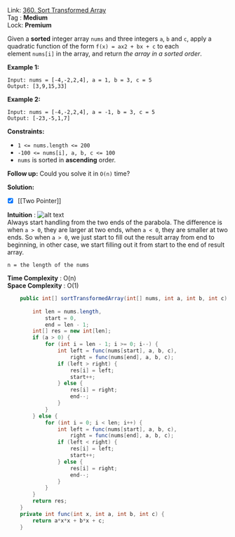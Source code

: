 Link: [360. Sort Transformed Array](https://leetcode.com/problems/sort-transformed-array/) <br>
Tag : **Medium**<br>
Lock: **Premium**

Given a **sorted** integer array `nums` and three integers `a`, `b` and `c`, apply a quadratic function of the form `f(x) = ax2 + bx + c` to each element `nums[i]` in the array, and return _the array in a sorted order_.

**Example 1:**
```
Input: nums = [-4,-2,2,4], a = 1, b = 3, c = 5
Output: [3,9,15,33]
```

**Example 2:**
```
Input: nums = [-4,-2,2,4], a = -1, b = 3, c = 5
Output: [-23,-5,1,7]
```

**Constraints:**
-   `1 <= nums.length <= 200`
-   `-100 <= nums[i], a, b, c <= 100`
-   `nums` is sorted in **ascending** order.

**Follow up:** Could you solve it in `O(n)` time?

**Solution:**

- [x] [[Two Pointer]]

**Intuition** :
![alt text](https://discuss.leetcode.com/uploads/files/1486080285333-capture.jpg)  
Always start handling from the two ends of the parabola. The difference is when `a > 0`, they are larger at two ends, when `a < 0`, they are smaller at two ends. So when `a > 0`, we just start to fill out the result array from end to beginning, in other case, we start filling out it from start to the end of result array.

```
n = the length of the nums
```
**Time Complexity** : O(n)<br>
**Space Complexity** : O(1)

```java
    public int[] sortTransformedArray(int[] nums, int a, int b, int c) {
        
        int len = nums.length,
            start = 0,
            end = len - 1;
        int[] res = new int[len];
        if (a > 0) {
            for (int i = len - 1; i >= 0; i--) {
                int left = func(nums[start], a, b, c),
                    right = func(nums[end], a, b, c);
                if (left > right) {
                    res[i] = left;
                    start++;
                } else {
                    res[i] = right;
                    end--;
                }
            }
        } else {
            for (int i = 0; i < len; i++) {
                int left = func(nums[start], a, b, c),
                    right = func(nums[end], a, b, c);
                if (left < right) {
                    res[i] = left;
                    start++;
                } else {
                    res[i] = right;
                    end--;
                }
            }
        }
        return res;
    }
    private int func(int x, int a, int b, int c) {
        return a*x*x + b*x + c;
    }
```


